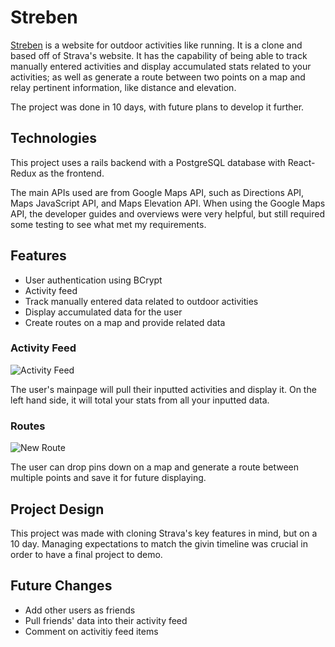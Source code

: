 # Streben

[Streben](https://streben.herokuapp.com/#/) is a website for outdoor activities like running. It is a clone and based off of Strava's website. It has the capability of being able to track manually entered activities and display accumulated stats related to your activities; as well as generate a route between two points on a map and relay pertinent information, like distance and elevation.

The project was done in 10 days, with future plans to develop it further.

## Technologies

This project uses a rails backend with a PostgreSQL database with React-Redux as the frontend.

The main APIs used are from Google Maps API, such as Directions API, Maps JavaScript API, and Maps Elevation API. When using the Google Maps API, the developer guides and overviews were very helpful, but still required some testing to see what met my requirements.

## Features

* User authentication using BCrypt
* Activity feed
* Track manually entered data related to outdoor activities
* Display accumulated data for the user
* Create routes on a map and provide related data

### Activity Feed

![Activity Feed](https://github.com/crgee1/Streben/blob/master/app/assets/images/Screen%20Shot%202019-07-12%20at%2010.35.09%20AM.png)

The user's mainpage will pull their inputted activities and display it. On the left hand side, it will total your stats from all your inputted data.

### Routes

![New Route](https://github.com/crgee1/Streben/blob/master/app/assets/images/new_route.png)

The user can drop pins down on a map and generate a route between multiple points and save it for future displaying.

## Project Design

This project was made with cloning Strava's key features in mind, but on a 10 day. Managing expectations to match the givin timeline was crucial in order to have a final project to demo.

## Future Changes

* Add other users as friends
* Pull friends' data into their activity feed
* Comment on activitiy feed items

